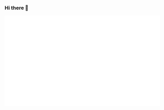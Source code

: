 ### Hi there 👋

![](https://raw.githubusercontent.com/Ahmedio1/stats/master/generated/overview.svg#gh-dark-mode-only)
